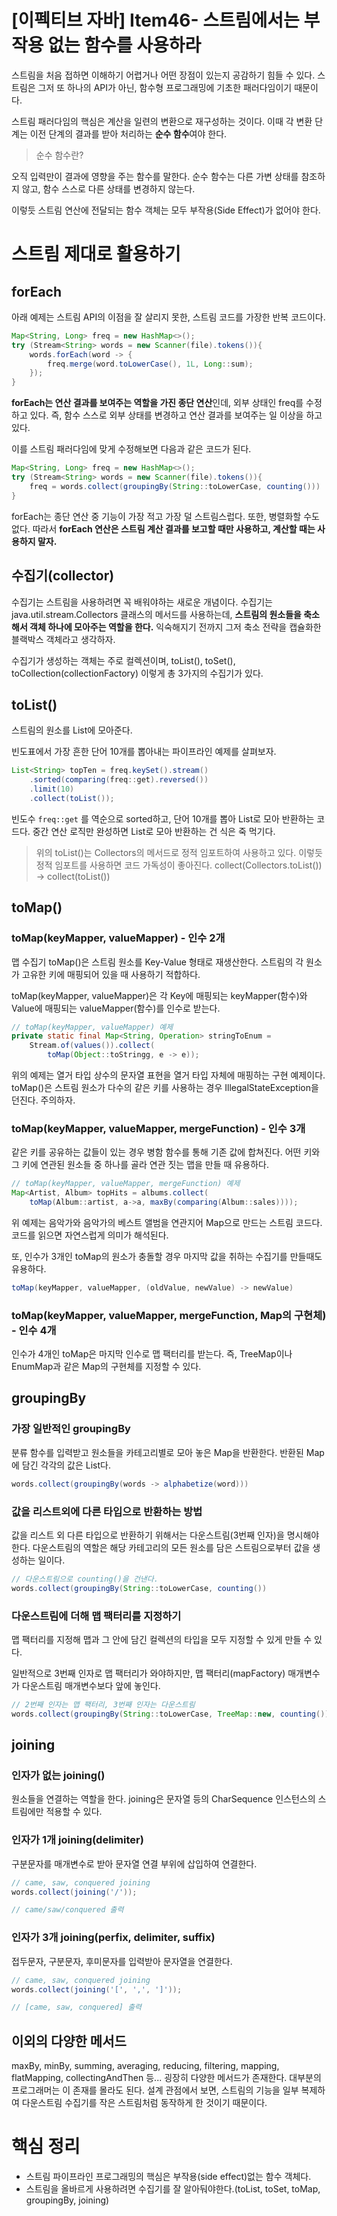 # [이펙티브 자바] Item46- 스트림에서는 부작용 없는 함수를 사용하라

스트림을 처음 접하면 이해하기 어렵거나 어떤 장점이 있는지 공감하기 힘들 수 있다. 스트림은 그저 또 하나의 API가 아닌, 함수형 프로그래밍에 기초한 패러다임이기 때문이다. 

스트림 패러다임의 핵심은 계산을 일련의 변환으로 재구성하는 것이다. 이때 각 변환 단계는 이전 단계의 결과를 받아 처리하는 **순수 함수**여야 한다.

> 순수 함수란?

오직 입력만이 결과에 영향을 주는 함수를 말한다. 순수 함수는 다른 가변 상태를 참조하지 않고, 함수 스스로 다른 상태를 변경하지 않는다.

이렇듯 스트림 연산에 전달되는 함수 객체는 모두 부작용(Side Effect)가 없어야 한다.

# 스트림 제대로 활용하기

## forEach

아래 예제는 스트림 API의 이점을 잘 살리지 못한, 스트림 코드를 가장한 반복 코드이다.

```java
Map<String, Long> freq = new HashMap<>();
try (Stream<String> words = new Scanner(file).tokens()){
    words.forEach(word -> {
        freq.merge(word.toLowerCase(), 1L, Long::sum);
    });
}
```

**forEach는 연산 결과를 보여주는 역할을 가진 종단 연산**인데, 외부 상태인 freq를 수정하고 있다. 즉, 함수 스스로 외부 상태를 변경하고 연산 결과를 보여주는 일 이상을 하고 있다.

이를 스트림 패러다임에 맞게 수정해보면 다음과 같은 코드가 된다.

```java
Map<String, Long> freq = new HashMap<>();
try (Stream<String> words = new Scanner(file).tokens()){
    freq = words.collect(groupingBy(String::toLowerCase, counting()))
}
```

forEach는 종단 연산 중 기능이 가장 적고 가장 덜 스트림스럽다. 또한, 병렬화할 수도 없다. 따라서 **forEach 연산은 스트림 계산 결과를 보고할 때만 사용하고, 계산할 때는 사용하지 말자.**

## 수집기(collector)

수집기는 스트림을 사용하려면 꼭 배워야하는 새로운 개념이다. 수집기는 java.util.stream.Collectors 클래스의 메서드를 사용하는데, **스트림의 원소들을 축소해서 객체 하나에 모아주는 역할을 한다.** 익숙해지기 전까지 그저 축소 전략을 캡슐화한 블랙박스 객체라고 생각하자.

수집기가 생성하는 객체는 주로 컬렉션이며, toList(), toSet(), toCollection(collectionFactory) 이렇게 총 3가지의 수집기가 있다.

## toList()

스트림의 원소를 List에 모아준다.

빈도표에서 가장 흔한 단어 10개를 뽑아내는 파이프라인 예제를 살펴보자.

```java
List<String> topTen = freq.keySet().stream()
    .sorted(comparing(freq::get).reversed())
    .limit(10)
    .collect(toList());
```

빈도수 `freq::get` 를 역순으로 sorted하고, 단어 10개를 뽑아 List로 모아 반환하는 코드다. 중간 연산 로직만 완성하면 List로 모아 반환하는 건 식은 죽 먹기다.

> 위의 toList()는 Collectors의 메서드로 정적 임포트하여 사용하고 있다. 이렇듯 정적 임포트를 사용하면 코드 가독성이 좋아진다.
collect(Collectors.toList())  → collect(toList())

## toMap()

### toMap(keyMapper, valueMapper) - 인수 2개

맵 수집기 toMap()은 스트림 원소를 Key-Value 형태로 재생산한다. 스트림의 각 원소가 고유한 키에 매핑되어 있을 때 사용하기 적합하다.

toMap(keyMapper, valueMapper)은 각 Key에 매핑되는 keyMapper(함수)와 Value에 매핑되는 valueMapper(함수)를 인수로 받는다.

```java
// toMap(keyMapper, valueMapper) 예제
private static final Map<String, Operation> stringToEnum =
    Stream.of(values()).collect(
        toMap(Object::toStringg, e -> e));
```

위의 예제는 열거 타입 상수의 문자열 표현을 열거 타입 자체에 매핑하는 구현 예제이다. toMap()은  스트림 원소가 다수의 같은 키를 사용하는 경우 IllegalStateException을 던진다. 주의하자.

### toMap(keyMapper, valueMapper, mergeFunction) - 인수 3개

같은 키를 공유하는 값들이 있는 경우 병함 함수를 통해 기존 값에 합쳐진다. 어떤 키와 그 키에 연관된 원소들 중 하나를 골라 연관 짓는 맵을 만들 때 유용하다.

```java
// toMap(keyMapper, valueMapper, mergeFunction) 예제
Map<Artist, Album> topHits = albums.collect(
    toMap(Album::artist, a->a, maxBy(comparing(Album::sales))));
```

위 예제는 음악가와 음악가의 베스트 앨범을 연관지어 Map으로 만드는 스트림 코드다. 코드를 읽으면 자연스럽게 의미가 해석된다.

또, 인수가 3개인 toMap의 원소가 충돌할 경우 마지막 값을 취하는 수집기를 만들때도 유용하다.

```java
toMap(keyMapper, valueMapper, (oldValue, newValue) -> newValue)
```

### toMap(keyMapper, valueMapper, mergeFunction, Map의 구현체) - 인수 4개

인수가 4개인 toMap은 마지막 인수로 맵 팩터리를 받는다. 즉, TreeMap이나 EnumMap과 같은 Map의 구현체를 지정할 수 있다. 

## groupingBy

### 가장 일반적인 groupingBy

분류 함수를 입력받고 원소들을 카테고리별로 모아 놓은 Map을 반환한다. 반환된 Map에 담긴 각각의 값은 List다.

```java
words.collect(groupingBy(words -> alphabetize(word)))
```

### 값을 리스트외에 다른 타입으로 반환하는 방법

값을 리스트 외 다른 타입으로 반환하기 위해서는 다운스트림(3번째 인자)을 명시해야 한다. 다운스트림의 역할은 해당 카테고리의 모든 원소를 담은 스트림으로부터 값을 생성하는 일이다.

```java
// 다운스트림으로 counting()을 건낸다.
words.collect(groupingBy(String::toLowerCase, counting())
```

### 다운스트림에 더해 맵 팩터리를 지정하기

맵 팩터리를 지정해 맵과 그 안에 담긴 컬렉션의 타입을 모두 지정할 수 있게 만들 수 있다.

일반적으로 3번째 인자로 맵 팩터리가 와야하지만, 맵 팩터리(mapFactory) 매개변수가 다운스트림 매개변수보다 앞에 놓인다. 

```java
// 2번째 인자는 맵 팩터리, 3번째 인자는 다운스트림
words.collect(groupingBy(String::toLowerCase, TreeMap::new, counting())
```

## joining

### 인자가 없는 joining()

원소들을 연결하는 역할을 한다. joining은 문자열 등의 CharSequence 인스턴스의 스트림에만 적용할 수 있다.

### 인자가 1개 joining(delimiter)

구분문자를 매개변수로 받아 문자열 연결 부위에 삽입하여 연결한다.

```java
// came, saw, conquered joining
words.collect(joining('/'));

// came/saw/conquered 출력
```

### 인자가 3개 joining(perfix, delimiter, suffix)

접두문자, 구분문자, 후미문자를 입력받아 문자열을 연결한다.

```java
// came, saw, conquered joining
words.collect(joining('[', ',', ']'));

// [came, saw, conquered] 출력
```

## 이외의 다양한 메서드

maxBy, minBy, summing, averaging, reducing, filtering, mapping, flatMapping, collectingAndThen 등... 굉장히 다양한 메서드가 존재한다. 대부분의 프로그래머는 이 존재를 몰라도 된다. 설계 관점에서 보면, 스트림의 기능을 일부 복제하여 다운스트림 수집기를 작은 스트림처럼 동작하게 한 것이기 때문이다.

# 핵심 정리

- 스트림 파이프라인 프로그래밍의 핵심은 부작용(side effect)없는 함수 객체다.
- 스트림을 올바르게 사용하려면 수집기를 잘 알아둬야한다.(toList, toSet, toMap, groupingBy, joining)
